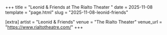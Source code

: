 +++
title = "Leonid & Friends at The Rialto Theater "
date = 2025-11-08
template = "page.html"
slug = "2025-11-08-leonid-friends"

[extra]
artist = "Leonid & Friends"
venue = "The Rialto Theater"
venue_url = "https://www.rialtotheatre.com/"
+++
